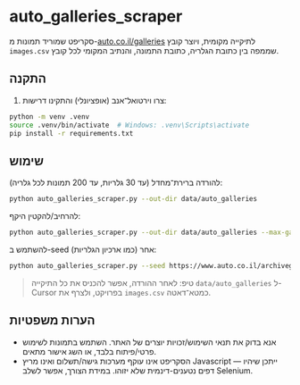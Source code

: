 # auto_galleries_scraper

סקריפט שמוריד תמונות מ-[auto.co.il/galleries](https://www.auto.co.il/galleries) לתיקייה מקומית,
ויוצר קובץ `images.csv` שממפה בין כתובת הגלריה, כתובת התמונה, והנתיב המקומי לכל קובץ.

## התקנה
1. צרו וירטואל־אנב (אופציונלי) והתקינו דרישות:
```bash
python -m venv .venv
source .venv/bin/activate  # Windows: .venv\Scripts\activate
pip install -r requirements.txt
```

## שימוש
להורדה ברירת־מחדל (עד 30 גלריות, עד 200 תמונות לכל גלריה):
```bash
python auto_galleries_scraper.py --out-dir data/auto_galleries
```

להרחיב/להקטין היקף:
```bash
python auto_galleries_scraper.py --out-dir data/auto_galleries --max-galleries 80 --max-images-per-gallery 500
```

להשתמש ב-seed אחר (כמו ארכיון הגלריות):
```bash
python auto_galleries_scraper.py --seed https://www.auto.co.il/archivegalleries --out-dir data/auto_galleries
```

> טיפ: לאחר ההורדה, אפשר להכניס את כל התיקייה `data/auto_galleries` ל-Cursor בפרויקט, ולצרף את `images.csv` כמטא־דאטה.

## הערות משפטיות
- אנא בדוק את תנאי השימוש/זכויות יוצרים של האתר. השתמש בתמונות לשימוש פרטי/פיתוח בלבד, או השג אישור מתאים.
- הסקריפט אינו עוקף מערכות גישה/תשלום ואינו מריץ Javascript — ייתכן שיהיו דפים נטענים-דינמית שלא יזוהו. במידת הצורך, אפשר לשלב Selenium.
